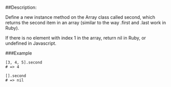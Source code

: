 ##Description:

Define a new instance method on the Array class called second, which returns the second item in an array (similar to the way .first and .last work in Ruby).

If there is no element with index 1 in the array, return nil in Ruby, or undefined in Javascript.

###Example
```
[3, 4, 5].second
# => 4

[].second
# => nil
```
